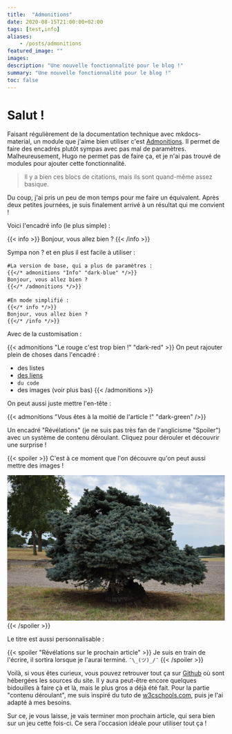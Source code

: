 ```yaml
---
title:  "Admonitions"
date: 2020-08-15T21:00:00+02:00
tags: [test,info]
aliases:
    - /posts/admonitions
featured_image: ""
images: 
description: "Une nouvelle fonctionnalité pour le blog !"
summary: "Une nouvelle fonctionnalité pour le blog !"
toc: false
---
```


# Salut !

Faisant régulièrement de la documentation technique avec mkdocs-material, un module que j'aime bien utiliser c'est [Admonitions](https://squidfunk.github.io/mkdocs-material/reference/admonitions/). Il permet de faire des encadrés plutôt sympas avec pas mal de paramètres.  
Malheureusement, Hugo ne permet pas de faire ça, et je n'ai pas trouvé de modules pour ajouter cette fonctionnalité.

> Il y a bien ces blocs de citations, mais ils sont quand-même assez basique.

Du coup, j'ai pris un peu de mon temps pour me faire un équivalent. Après deux petites journées, je suis finalement arrivé à un résultat qui me convient !

Voici l'encadré info (le plus simple) :

{{< info >}}
Bonjour, vous allez bien ?
{{< /info >}}

Sympa non ? et en plus il est facile à utiliser :

```
#La version de base, qui a plus de paramètres :
{{</* admonitions "Info" "dark-blue" */>}}
Bonjour, vous allez bien ?
{{</* /admonitions */>}}

#En mode simplifié :
{{</* info */>}}
Bonjour, vous allez bien ?
{{</* /info */>}}
```

Avec de la customisation :

{{< admonitions "Le rouge c'est trop bien !" "dark-red" >}}
On peut rajouter plein de choses dans l'encadré :

* des listes
* [des liens]()
* `du code`
* des images (voir plus bas)
{{< /admonitions >}}

On peut aussi juste mettre l'en-tête :

{{< admonitions "Vous êtes à la moitié de l'article !" "dark-green" />}}

Un encadré "Révélations" (je ne suis pas très fan de l'anglicisme "Spoiler") avec un système de contenu déroulant. Cliquez pour dérouler et découvrir une surprise !

{{< spoiler >}}
C'est à ce moment que l'on découvre qu'on peut aussi mettre des images !

![Image du premier post](../premier-post/DSC_0144.JPG "Vous la reconnaissez ? c'est l'image du premier article du site !")
{{< /spoiler >}}

Le titre est aussi personnalisable :

{{< spoiler "Révélations sur le prochain article" >}}
Je suis en train de l'écrire, il sortira lorsque je l'aurai terminé. `¯\_(ツ)_/¯`
{{< /spoiler >}}

Voilà, si vous êtes curieux, vous pouvez retrouver tout ça sur [Github](https://github.com/nlaurent9816/theBlogProject "les coulisses de ce blog !") où sont hébergées les sources du site. Il y aura peut-être encore quelques bidouilles à faire çà et là, mais le plus gros a déjà été fait.
Pour la partie "contenu déroulant", me suis inspiré du tuto de [w3cschools.com](https://www.w3schools.com/howto/howto_js_accordion.asp "Pleins de bonnes infos pour faire du HTML, CSS et JavaScript"), puis je l'ai adapté à mes besoins.

Sur ce, je vous laisse, je vais terminer mon prochain article, qui sera bien sur un jeu cette fois-ci. Ce sera l'occasion idéale pour utiliser tout ça !